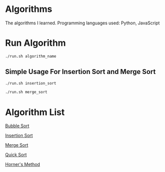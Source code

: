 # Algorithms

The algorithms I learned. Programming languages used: Python, JavaScript

# Run Algorithm

```bash
./run.sh algorithm_name
```

## Simple Usage For Insertion Sort and Merge Sort

```bash
./run.sh insertion_sort
```

```bash
./run.sh merge_sort
```

# Algorithm List

[Bubble Sort](/bubble_sort)

[Insertion Sort](/insertion_sort)

[Merge Sort](/merge_sort)

[Quick Sort](/quick_sort)

[Horner's Method](/horners_method)